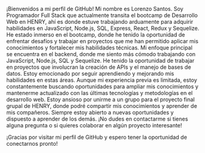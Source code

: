 ¡Bienvenidos a mi perfil de GitHub! Mi nombre es Lorenzo Santos.
Soy Programador Full Stack que actualmente transita el bootcamp de Desarrollo Web en HENRY, ahí es donde estuve trabajando arduamente para adquirir habilidades en JavaScript, Node.js, SQL, Express, React, Redux y Sequelize. He estado inmerso en el bootcamp, donde he tenido la oportunidad de enfrentar desafíos y trabajar en proyectos que me han permitido aplicar mis conocimientos y fortalecer mis habilidades técnicas.
Mi enfoque principal se encuentra en el backend, donde me siento más cómodo trabajando con JavaScript, Node.js, SQL y Sequelize. He tenido la oportunidad de trabajar en proyectos que involucran la creación de APIs y el manejo de bases de datos. Estoy emocionado por seguir aprendiendo y mejorando mis habilidades en estas áreas.
Aunque mi experiencia previa es limitada, estoy constantemente buscando oportunidades para ampliar mis conocimientos y mantenerme actualizado con las últimas tecnologías y metodologías en el desarrollo web.
Estoy ansioso por unirme a un grupo para el proyecto final grupal de HENRY, donde podré compartir mis conocimientos y aprender de mis compañeros.
Siempre estoy abierto a nuevas oportunidades y dispuesto a aprender de los demás. ¡No dudes en contactarme si tienes alguna pregunta o si quieres colaborar en algún proyecto interesante!

¡Gracias por visitar mi perfil de GitHub y espero tener la oportunidad de conectarnos pronto!
